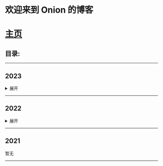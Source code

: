 # 欢迎来到 Onion 的博客

# [主页](https://bigonion.cn)

## 目录:

<!-- HEAD -->
  <meta name="keywords" content="OpenAI,bigonion,Markdwon,Music" />
  <meta name="author" content="bigonion,bigonion@bigonion.cn">
  <meta name="description"
    content="Bigonion的个人主页,博客,以及一些音乐推荐和创作,有趣的Chatgpt3 OpenAI免费模型和markdown在线渲染网页,每日热搜榜单,和一些有意思的JavaScript、Nodejs、C、golang项目。预计未来新增：同步听歌">
<!-- HEAD -->

---

## 2023

<details class="details">
<summary>展开</summary>
<br>
<a href="./articles/2023/初识BP神经网络(一).html">初识BP神经网络(一)</a><br><br>

<a href="./articles/2023/线性代数之几何重数&代数重数的理解(一).html">线性代数之几何重数&代数重数的理解(一)</a><br><br>

<a href="./articles/2023/线性代数之几何重数&代数重数的理解(二)-矩阵指数的求解.html">线性代数之几何重数&代数重数的理解(二)-矩阵指数的求解</a><br><br>

<a href="./articles/2023/线性代数分解能控能观性矩阵.html">N 维 LTI 系统的能控、能观性分解的 matlab 实现</a><br><br>

</details>

---

## 2022

<details class="details">
<summary>展开</summary>

<a href="./articles/2022/软路由指南.html">【Openwrt】从入手软路由到刷机到文件服务器到 Nodejs 到 docker home-assistant 智能网关</a>

</details>

---

## 2021

暂无

---

<!-- 分 割 线 -->

<br>
<br>
<style>
    .details{
        /* font-size:20px; */
        transition:2s;
    }
</style>
